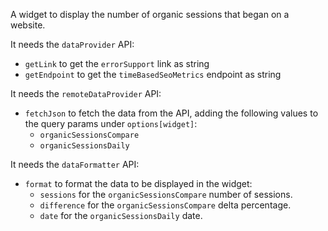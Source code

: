 A widget to display the number of organic sessions that began on a website.

It needs the `dataProvider` API:

- `getLink` to get the `errorSupport` link as string
- `getEndpoint` to get the `timeBasedSeoMetrics` endpoint as string

It needs the `remoteDataProvider` API:

- `fetchJson` to fetch the data from the API, adding the following values to the query params under `options[widget]`:
  - `organicSessionsCompare`
  - `organicSessionsDaily`

It needs the `dataFormatter` API:

- `format` to format the data to be displayed in the widget:
  - `sessions` for the `organicSessionsCompare` number of sessions.
  - `difference` for the `organicSessionsCompare` delta percentage.
  - `date` for the `organicSessionsDaily` date.
